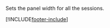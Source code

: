 Sets the panel width for all the sessions.

[!INCLUDE[footer-include](../../../../../includes/footer-banner.md)]